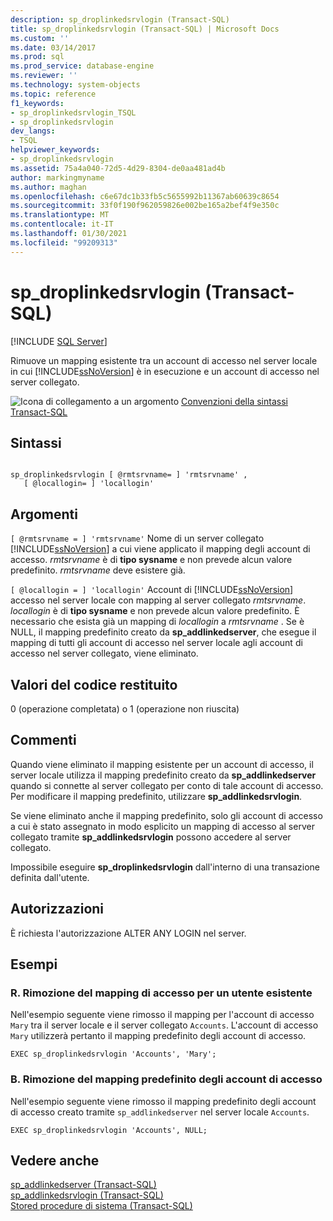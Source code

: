 ```yaml
---
description: sp_droplinkedsrvlogin (Transact-SQL)
title: sp_droplinkedsrvlogin (Transact-SQL) | Microsoft Docs
ms.custom: ''
ms.date: 03/14/2017
ms.prod: sql
ms.prod_service: database-engine
ms.reviewer: ''
ms.technology: system-objects
ms.topic: reference
f1_keywords:
- sp_droplinkedsrvlogin_TSQL
- sp_droplinkedsrvlogin
dev_langs:
- TSQL
helpviewer_keywords:
- sp_droplinkedsrvlogin
ms.assetid: 75a4a040-72d5-4d29-8304-de0aa481ad4b
author: markingmyname
ms.author: maghan
ms.openlocfilehash: c6e67dc1b33fb5c5655992b11367ab60639c8654
ms.sourcegitcommit: 33f0f190f962059826e002be165a2bef4f9e350c
ms.translationtype: MT
ms.contentlocale: it-IT
ms.lasthandoff: 01/30/2021
ms.locfileid: "99209313"
---
```

# <a name="sp_droplinkedsrvlogin-transact-sql"></a>sp_droplinkedsrvlogin (Transact-SQL)
[!INCLUDE [SQL Server](../../includes/applies-to-version/sqlserver.md)]

  Rimuove un mapping esistente tra un account di accesso nel server locale in cui [!INCLUDE[ssNoVersion](../../includes/ssnoversion-md.md)] è in esecuzione e un account di accesso nel server collegato.  
  
 ![Icona di collegamento a un argomento](../../database-engine/configure-windows/media/topic-link.gif "Icona di collegamento a un argomento") [Convenzioni della sintassi Transact-SQL](../../t-sql/language-elements/transact-sql-syntax-conventions-transact-sql.md)  
  
## <a name="syntax"></a>Sintassi  
  
```  
  
sp_droplinkedsrvlogin [ @rmtsrvname= ] 'rmtsrvname' ,   
   [ @locallogin= ] 'locallogin'  
```  
  
## <a name="arguments"></a>Argomenti  
`[ @rmtsrvname = ] 'rmtsrvname'` Nome di un server collegato [!INCLUDE[ssNoVersion](../../includes/ssnoversion-md.md)] a cui viene applicato il mapping degli account di accesso. *rmtsrvname* è di **tipo sysname** e non prevede alcun valore predefinito. *rmtsrvname* deve esistere già.  
  
`[ @locallogin = ] 'locallogin'` Account di [!INCLUDE[ssNoVersion](../../includes/ssnoversion-md.md)] accesso nel server locale con mapping al server collegato *rmtsrvname*. *locallogin* è di **tipo sysname** e non prevede alcun valore predefinito. È necessario che esista già un mapping di *locallogin* a *rmtsrvname* . Se è NULL, il mapping predefinito creato da **sp_addlinkedserver**, che esegue il mapping di tutti gli account di accesso nel server locale agli account di accesso nel server collegato, viene eliminato.  
  
## <a name="return-code-values"></a>Valori del codice restituito  
 0 (operazione completata) o 1 (operazione non riuscita)  
  
## <a name="remarks"></a>Commenti  
 Quando viene eliminato il mapping esistente per un account di accesso, il server locale utilizza il mapping predefinito creato da **sp_addlinkedserver** quando si connette al server collegato per conto di tale account di accesso. Per modificare il mapping predefinito, utilizzare **sp_addlinkedsrvlogin**.  
  
 Se viene eliminato anche il mapping predefinito, solo gli account di accesso a cui è stato assegnato in modo esplicito un mapping di accesso al server collegato tramite **sp_addlinkedsrvlogin** possono accedere al server collegato.  
  
 Impossibile eseguire **sp_droplinkedsrvlogin** dall'interno di una transazione definita dall'utente.  
  
## <a name="permissions"></a>Autorizzazioni  
 È richiesta l'autorizzazione ALTER ANY LOGIN nel server.  
  
## <a name="examples"></a>Esempi  
  
### <a name="a-removing-the-login-mapping-for-an-existing-user"></a>R. Rimozione del mapping di accesso per un utente esistente  
 Nell'esempio seguente viene rimosso il mapping per l'account di accesso `Mary` tra il server locale e il server collegato `Accounts`. L'account di accesso `Mary` utilizzerà pertanto il mapping predefinito degli account di accesso.  
  
```  
EXEC sp_droplinkedsrvlogin 'Accounts', 'Mary';  
```  
  
### <a name="b-removing-the-default-login-mapping"></a>B. Rimozione del mapping predefinito degli account di accesso  
 Nell'esempio seguente viene rimosso il mapping predefinito degli account di accesso creato tramite `sp_addlinkedserver` nel server locale `Accounts`.  
  
```  
EXEC sp_droplinkedsrvlogin 'Accounts', NULL;  
```  
  
## <a name="see-also"></a>Vedere anche  
 [sp_addlinkedserver &#40;Transact-SQL&#41;](../../relational-databases/system-stored-procedures/sp-addlinkedserver-transact-sql.md)   
 [sp_addlinkedsrvlogin &#40;Transact-SQL&#41;](../../relational-databases/system-stored-procedures/sp-addlinkedsrvlogin-transact-sql.md)   
 [Stored procedure di sistema &#40;Transact-SQL&#41;](../../relational-databases/system-stored-procedures/system-stored-procedures-transact-sql.md)  
  
  
